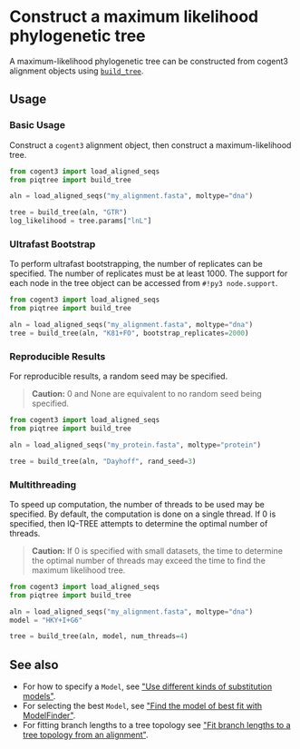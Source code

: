 # Construct a maximum likelihood phylogenetic tree

A maximum-likelihood phylogenetic tree can be constructed from
cogent3 alignment objects using [`build_tree`](../api/tree/build_tree.md).

## Usage

### Basic Usage

Construct a `cogent3` alignment object, then construct a maximum-likelihood tree.

```python
from cogent3 import load_aligned_seqs
from piqtree import build_tree

aln = load_aligned_seqs("my_alignment.fasta", moltype="dna")

tree = build_tree(aln, "GTR")
log_likelihood = tree.params["lnL"]
```

### Ultrafast Bootstrap

To perform ultrafast bootstrapping, the number of replicates can be specified. The number of replicates must be at least 1000.
The support for each node in the tree object can be accessed from `#!py3 node.support`.

```python
from cogent3 import load_aligned_seqs
from piqtree import build_tree

aln = load_aligned_seqs("my_alignment.fasta", moltype="dna")
tree = build_tree(aln, "K81+FO", bootstrap_replicates=2000)
```

### Reproducible Results

For reproducible results, a random seed may be specified.
> **Caution:** 0 and None are equivalent to no random seed being specified.

```python
from cogent3 import load_aligned_seqs
from piqtree import build_tree

aln = load_aligned_seqs("my_protein.fasta", moltype="protein")

tree = build_tree(aln, "Dayhoff", rand_seed=3)
```

### Multithreading

To speed up computation, the number of threads to be used may be specified.
By default, the computation is done on a single thread. If 0 is specified,
then IQ-TREE attempts to determine the optimal number of threads.

> **Caution:** If 0 is specified with small datasets, the time to determine the
> optimal number of threads may exceed the time to find the maximum likelihood
> tree.

```python
from cogent3 import load_aligned_seqs
from piqtree import build_tree

aln = load_aligned_seqs("my_alignment.fasta", moltype="dna")
model = "HKY+I+G6"

tree = build_tree(aln, model, num_threads=4)
```

## See also

- For how to specify a `Model`, see ["Use different kinds of substitution models"](using_substitution_models.md).
- For selecting the best `Model`, see ["Find the model of best fit with ModelFinder"](using_model_finder.md).
- For fitting branch lengths to a tree topology see ["Fit branch lengths to a tree topology from an alignment"](fit_tree_topology.md).
